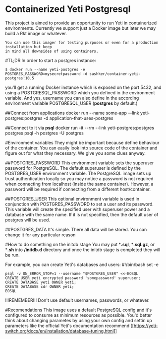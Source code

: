 # Containerized Yeti Postgresql
This project is aimed to provide an opportunity to run Yeti in containerized environments.
Currently we support just a Docker image but later we may build a Rkt image or whatever.

    You can use this imager for testing purposes or even for a production installation but keep
    in mind all downsides of using containers.

#TL;DR
In order to start a postgres instance:

    $ docker run --name yeti-postgres -e POSTGRES_PASSWORD=mysecretpassword -d sashker/container-yeti-postgres:10.5

you'll get a running Docker instance which is exposed on the port 5432, and using a POSTGRESQL_PASSWORD which you defined in the environment variable. And yes, username you can also define in the according environment variable POSTGRESQL_USER (**postgres** by default.)

##Connect from applications
    docker run --name some-app --link yeti-postgres:postgres -d application-that-uses-postgres

##Connect to it via **psql**
    docker run -it --rm --link yeti-postgres:postgres postgres psql -h postgres -U postgres

#Environment variables
They might be important because define behaviour of the container. You can easily look into source code of the container and figure out for what they necessary. We give you some clues anyway.

##POSTGRES_PASSWORD
This environment variable sets the superuser password for PostgreSQL. The default superuser is defined by the POSTGRES_USER environment variable. The PostgreSQL image sets up trust authentication locally so you may notice a password is not required when connecting from localhost (inside the same container). However, a password will be required if connecting from a different host/container.

##POSTGRES_USER
This optional environment variable is used in conjunction with POSTGRES_PASSWORD to set a user and its password. This variable will create the specified user with superuser power and a database with the same name. If it is not specified, then the default user of postgres will be used.

##POSTGRES_DATA
It's simple. There all data will be stored. You can change it for any particular reason

#How to do something on the initdb stage
You may put ***.sql**, ***.sql.gz**, or ***.sh** into **/initdb.d** directory and once the initdb stage is completed they will be run.

For example, you can create Yeti's databases and users:
    #!/bin/bash
    set -e

    psql -v ON_ERROR_STOP=1 --username "$POSTGRES_USER" <<-EOSQL
    CREATE USER yeti encrypted password 'somepassword' superuser;
    CREATE DATABASE yeti OWNER yeti;
    CREATE DATABASE cdr OWNER yeti;
    EOSQL

!!!REMEMBER!!! Don't use default usernames, passwords, or whatever. 

#Recomendations
This image uses a default PostgreSQL config and it's configured to consume as minimum resources as possible. You'd better think about changing parametes by using your own config and settin up parameters like the official Yeti's documentation recommend [[https://yeti-switch.org/docs/en/installation/database-tuning.html]]